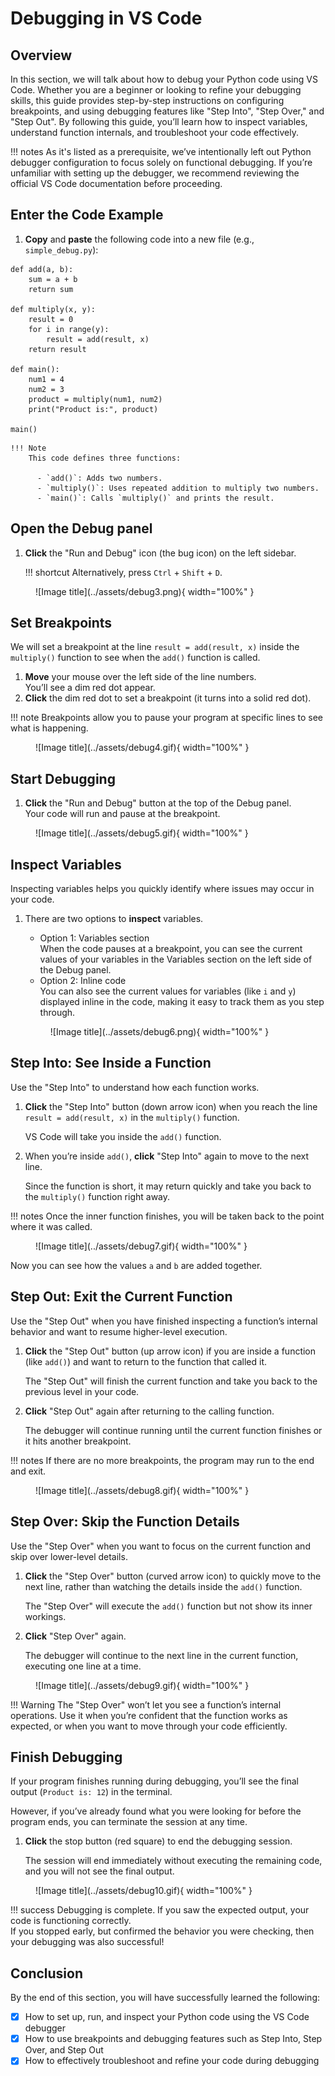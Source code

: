 # Debugging in VS Code

## Overview
In this section, we will talk about how to debug your Python code using VS Code. Whether you are a beginner or looking to refine your debugging skills, this guide provides step-by-step instructions on configuring breakpoints, and using debugging features like "Step Into", "Step Over," and "Step Out". By following this guide, you’ll learn how to inspect variables, understand function internals, and troubleshoot your code effectively.

!!! notes
    As it's listed as a prerequisite, we’ve intentionally left out Python debugger configuration to focus solely on functional debugging. If you’re unfamiliar with setting up the debugger, we recommend reviewing the official VS Code documentation before proceeding.



## Enter the Code Example

1. <span >**Copy**</span> and <span >**paste**</span> the following code into a new file (e.g., `simple_debug.py`):
``` { .py }
def add(a, b):
    sum = a + b
    return sum

def multiply(x, y):
    result = 0
    for i in range(y):
        result = add(result, x)
    return result

def main():
    num1 = 4
    num2 = 3
    product = multiply(num1, num2)
    print("Product is:", product)

main()
```

    !!! Note
        This code defines three functions:

          - `add()`: Adds two numbers.
          - `multiply()`: Uses repeated addition to multiply two numbers.
          - `main()`: Calls `multiply()` and prints the result.

## Open the Debug panel

1. <span >**Click**</span> the "Run and Debug" icon (the bug icon) on the left sidebar.

    !!! shortcut
        Alternatively, press `Ctrl` + `Shift` + `D`. 

<figure markdown="span">
  ![Image title](../assets/debug3.png){ width="100%" }
</figure>


## Set Breakpoints
We will set a breakpoint at the line `result = add(result, x)` inside the `multiply()` function to see when the `add()` function is called.

1. <span >**Move**</span> your mouse over the left side of the line numbers. <br>You’ll see a dim red dot appear. 
2. <span >**Click**</span> the dim red dot to set a breakpoint (it turns into a solid red dot).

!!! note
    Breakpoints allow you to pause your program at specific lines to see what is happening.


<figure markdown="span">
  ![Image title](../assets/debug4.gif){ width="100%" }
</figure>


## Start Debugging
1. <span >**Click**</span> the "Run and Debug" button at the top of the Debug panel. <br>Your code will run and pause at the breakpoint.

<figure markdown="span">
  ![Image title](../assets/debug5.gif){ width="100%" }
</figure>


## Inspect Variables

Inspecting variables helps you quickly identify where issues may occur in your code.

1. There are two options to <span >**inspect**</span> variables. 

    - Option 1: Variables section<br>When the code pauses at a breakpoint, you can see the current values of your variables in the Variables section on the left side of the Debug panel. 
    - Option 2: Inline code<br>You can also see the current values for variables (like `i` and `y`) displayed inline in the code, making it easy to track them as you step through.

    <figure markdown="span">
      ![Image title](../assets/debug6.png){ width="100%" }
    </figure>




## Step Into: See Inside a Function

Use the "Step Into" to understand how each function works.

1. <span >**Click**</span> the "Step Into" button (down arrow icon) when you reach the line `result = add(result, x)` in the `multiply()` function.

      VS Code will take you inside the `add()` function. 

2. When you’re inside `add()`, **click** "Step Into" again to move to the next line.

    Since the function is short, it may return quickly and take you back to the `multiply()` function right away.

!!! notes
     Once the inner function finishes, you will be taken back to the point where it was called.
<figure markdown="span">
  ![Image title](../assets/debug7.gif){ width="100%" }
</figure>

  Now you can see how the values `a` and `b` are added together.


## Step Out: Exit the Current Function

Use the "Step Out" when you have finished inspecting a function’s internal behavior and want to resume higher-level execution.

1.  <span >**Click**</span> the "Step Out" button (up arrow icon) if you are inside a function (like `add()`) and want to return to the function that called it. 

    The "Step Out" will finish the current function and take you back to the previous level in your code.

2. **Click** "Step Out" again after returning to the calling function.

    The debugger will continue running until the current function finishes or it hits another breakpoint.

!!! notes
    If there are no more breakpoints, the program may run to the end and exit.
<figure markdown="span">
  ![Image title](../assets/debug8.gif){ width="100%" }
</figure>


## Step Over: Skip the Function Details

Use the "Step Over" when you want to focus on the current function and skip over lower-level details.

1. <span >**Click**</span> the "Step Over" button (curved arrow icon) to quickly move to the next line,
rather than watching the details inside the `add()` function. 

    The "Step Over" will execute the `add()` function but not show its inner workings.

2. **Click** "Step Over" again.
    
    The debugger will continue to the next line in the current function, executing one line at a time.

<figure markdown="span">
  ![Image title](../assets/debug9.gif){ width="100%" }
</figure>


!!! Warning
      The "Step Over" won’t let you see a function’s internal operations. Use it when you’re confident that the function works as expected, or when you want to move through your code efficiently.


## Finish Debugging

If your program finishes running during debugging, you’ll see the final output (`Product is: 12`) in the terminal.

However, if you’ve already found what you were looking for before the program ends, you can terminate the session at any time.

1. <span >**Click**</span> the stop button (red square) to end the debugging session.

    The session will end immediately without executing the remaining code, and you will not see the final output.

<figure markdown="span">
  ![Image title](../assets/debug10.gif){ width="100%" }
</figure>


!!! success
    Debugging is complete. If you saw the expected output, your code is functioning correctly.  
    If you stopped early, but confirmed the behavior you were checking, then your debugging was also successful!

## Conclusion
By the end of this section, you will have successfully learned the following:

- [x] How to set up, run, and inspect your Python code using the VS Code debugger 
- [x] How to use breakpoints and debugging features such as Step Into, Step Over, and Step Out
- [x] How to effectively troubleshoot and refine your code during debugging